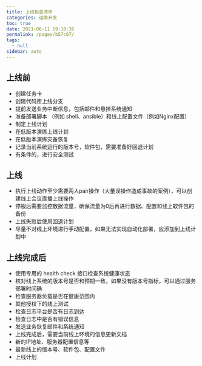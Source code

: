 ```yaml
---
title: 上线检查清单
categories: 运维开发
toc: true
date: 2021-08-11 19:18:35
permalink: /pages/b57c67/
tags: 
  - null
sidebar: auto
---
```


## 上线前

- 创建任务卡
- 创建代码库上线分支
- 提前发送业务中断信息，包括邮件和悬挂系统通知
- 准备部署脚本 （例如 shell、ansible）和线上配置文件（例如Nginx配置）
- 制定上线计划
- 在低版本演练上线计划
- 在低版本演练灾备恢复
- 记录当前系统运行的版本号，软件包，需要准备好回退计划
- 有条件的，进行安全测试

## 上线

- 执行上线动作至少需要两人pair操作（大量误操作造成事故的案例），可以创建线上会议直播上线操作
- 停服后需要监控数据流量，确保流量为0后再进行数据、配置和线上软件包的备份
- 上线失败后使用回退计划
- 尽量不对线上环境进行手动配置，如果无法实现自动化部署，应添加到上线计划中

## 上线完成后

- 使用专用的 health check 接口检查系统健康状态
- 核对线上系统的版本号是否和预期一致，如果没有版本号指标，可以通过服务部署时间确
- 检查服务器负载是否在健康范围内
- 其他授权下的线上测试
- 检查日志平台是否有日志到达
- 检查日志中是否有错误信息
- 发送业务恢复邮件和系统通知
- 上线完成后，需要当前线上环境的信息更新文档
- 新的IP地址、服务器配置信息等
- 最新线上的版本号、软件包、配置文件
- 上线计划